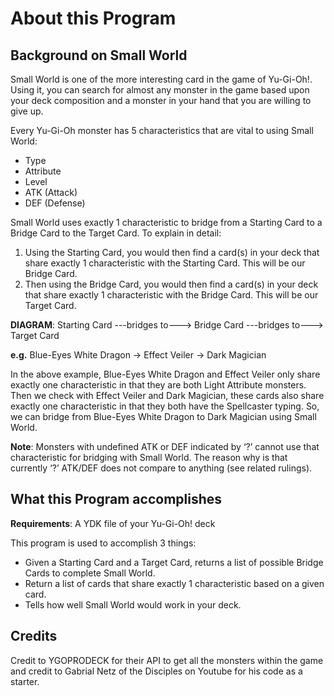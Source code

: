 # About this Program
## Background on Small World
Small World is one of the more interesting card in the game of Yu-Gi-Oh!. Using it, you can search for almost any monster in the game based upon your deck composition and a monster in your hand that you are willing to give up.

Every Yu-Gi-Oh monster has 5 characteristics that are vital to using Small World:
- Type
- Attribute
- Level
- ATK (Attack)
- DEF (Defense)

Small World uses exactly 1 characteristic to bridge from a Starting Card to a Bridge Card to the Target Card. To explain in detail:
1. Using the Starting Card, you would then find a card(s) in your deck that share exactly 1 characteristic with the Starting Card. This will be our Bridge Card.
2. Then using the Bridge Card, you would then find a card(s) in your deck that share exactly 1 characteristic with the Bridge Card. This will be our Target Card.

**DIAGRAM**: Starting Card ---bridges to---> Bridge Card ---bridges to---> Target Card

**e.g.** Blue-Eyes White Dragon -> Effect Veiler -> Dark Magician

In the above example, Blue-Eyes White Dragon and Effect Veiler only share exactly one characteristic in that they are both Light Attribute monsters. Then we check with
Effect Veiler and Dark Magician, these cards also share exactly one characteristic in that they both have the Spellcaster typing. So, we can bridge from Blue-Eyes 
White Dragon to Dark Magician using Small World.

**Note**: Monsters with undefined ATK or DEF indicated by ‘?’ cannot use that characteristic for bridging with Small World. The reason why is that currently ‘?’ ATK/DEF does not compare to anything (see related rulings).
## What this Program accomplishes
**Requirements**: A YDK file of your Yu-Gi-Oh! deck

This program is used to accomplish 3 things:
- Given a Starting Card and a Target Card, returns a list of possible Bridge Cards to complete Small World. 
- Return a list of cards that share exactly 1 characteristic based on a given card.
- Tells how well Small World would work in your deck.

## Credits
Credit to YGOPRODECK for their API to get all the monsters within the game and credit to Gabrial Netz of the Disciples on Youtube for his code as a starter.

